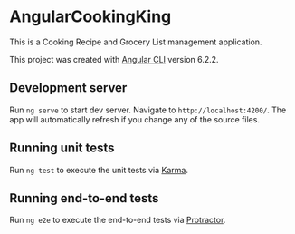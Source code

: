 # AngularCookingKing

This is a Cooking Recipe and Grocery List management application. 


This project was created with [Angular CLI](https://github.com/angular/angular-cli) version 6.2.2.

## Development server

Run `ng serve` to start dev server. Navigate to `http://localhost:4200/`. The app will automatically refresh if you change any of the source files.


## Running unit tests

Run `ng test` to execute the unit tests via [Karma](https://karma-runner.github.io).

## Running end-to-end tests

Run `ng e2e` to execute the end-to-end tests via [Protractor](http://www.protractortest.org/).


